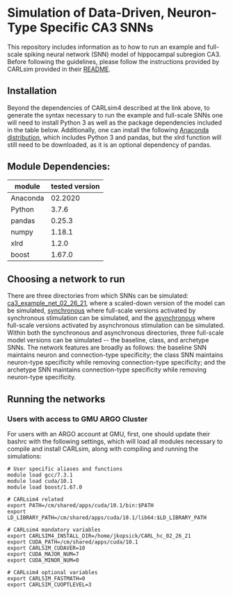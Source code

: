 # Simulation of Data-Driven, Neuron-Type Specific CA3 SNNs 
This repository includes information as to how to run an example and full-scale spiking neural network (SNN) model of hippocampal subregion CA3. Before following the guidelines, please follow the instructions provided by CARLsim provided in their [README](https://github.com/UCI-CARL/CARLsim4/tree/feat/meansdSTPPost_hc).

## Installation
Beyond the dependencies of CARLsim4 described at the link above, to generate the syntax necessary to run the example and full-scale SNNs one will need to install Python 3 as well as the package dependencies included in the table below. Additionally, one can install the following [Anaconda distribution](https://docs.anaconda.com/anaconda/install/), which includes Python 3 and pandas, but the xlrd function will still need to be downloaded, as it is an optional dependency of pandas.

## Module Dependencies:
|module|tested version|
|---|---|
|Anaconda|02.2020|
|Python|3.7.6|
|pandas|0.25.3|
|numpy|1.18.1|
|xlrd|1.2.0|
|boost|1.67.0|

## Choosing a network to run
There are three directories from which SNNs can be simulated: [ca3_example_net_02_26_21](https://github.com/UCI-CARL/CARLsim4/tree/feat/meansdSTPPost_hc/projects/ca3_example_net_02_26_21), where a scaled-down version of the model can be simulated, [synchronous](https://github.com/UCI-CARL/CARLsim4/tree/feat/meansdSTPPost_hc/projects/synchronous) where full-scale versions activated by synchronous stimulation can be simulated, and the [asynchronous](https://github.com/UCI-CARL/CARLsim4/tree/feat/meansdSTPPost_hc/projects/asynchronous) where full-scale versions activated by asynchronous stimulation can be simulated. Within both the synchronous and asynchronous directories, three full-scale model versions can be simulated -- the baseline, class, and archetype SNNs. The network features are broadly as follows: the baseline SNN maintains neuron and connection-type specificity; the class SNN maintains neuron-type specificity while removing connection-type specificity; and the archetype SNN maintains connection-type specificity while removing neuron-type specificity.

## Running the networks

### Users with access to GMU ARGO Cluster
For users with an ARGO account at GMU, first, one should update their bashrc with the following settings, which will load all modules necessary to compile and install CARLsim, along with compiling and running the simulations:

```
# User specific aliases and functions
module load gcc/7.3.1
module load cuda/10.1
module load boost/1.67.0

# CARLsim4 related
export PATH=/cm/shared/apps/cuda/10.1/bin:$PATH
export LD_LIBRARY_PATH=/cm/shared/apps/cuda/10.1/lib64:$LD_LIBRARY_PATH

# CARLsim4 mandatory variables
export CARLSIM4_INSTALL_DIR=/home/jkopsick/CARL_hc_02_26_21
export CUDA_PATH=/cm/shared/apps/cuda/10.1
export CARLSIM_CUDAVER=10
export CUDA_MAJOR_NUM=7
export CUDA_MINOR_NUM=0

# CARLsim4 optional variables
export CARLSIM_FASTMATH=0
export CARLSIM_CUOPTLEVEL=3
```

